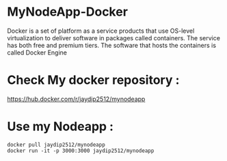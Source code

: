 # MyNodeApp-Docker
Docker is a set of platform as a service products that use OS-level virtualization to deliver software in packages called containers. The service has both free and premium tiers. The software that hosts the containers is called Docker Engine

# Check My docker repository :
https://hub.docker.com/r/jaydip2512/mynodeapp
# Use my Nodeapp : 
    docker pull jaydip2512/mynodeapp
    docker run -it -p 3000:3000 jaydip2512/mynodeapp
